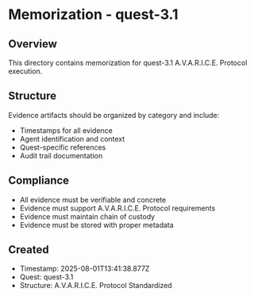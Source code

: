 # Memorization - quest-3.1

## Overview
This directory contains memorization for quest-3.1 A.V.A.R.I.C.E. Protocol execution.

## Structure
Evidence artifacts should be organized by category and include:
- Timestamps for all evidence
- Agent identification and context
- Quest-specific references
- Audit trail documentation

## Compliance
- All evidence must be verifiable and concrete
- Evidence must support A.V.A.R.I.C.E. Protocol requirements
- Evidence must maintain chain of custody
- Evidence must be stored with proper metadata

## Created
- Timestamp: 2025-08-01T13:41:38.877Z
- Quest: quest-3.1
- Structure: A.V.A.R.I.C.E. Protocol Standardized
